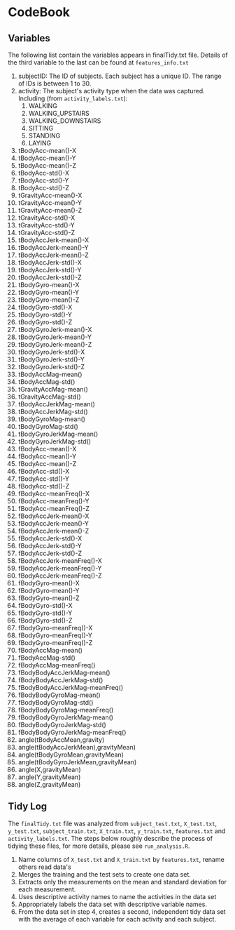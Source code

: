 # CodeBook



## Variables

The following list contain the variables appears in finalTidy.txt file. Details of the third variable to the last can be found at `features_info.txt`

 1. subjectID: The ID of subjects. Each subject has a unique ID. The range of IDs is between 1 to 30.                          
 2. activity: The subject's activity type when the data was captured. Including (from `activity_labels.txt`):
	1. WALKING
	2. WALKING_UPSTAIRS
	3. WALKING_DOWNSTAIRS
	4. SITTING
	5. STANDING
	6. LAYING                 
 3. tBodyAcc-mean()-X                   
 4. tBodyAcc-mean()-Y                   
 5. tBodyAcc-mean()-Z                   
 6. tBodyAcc-std()-X                    
 7. tBodyAcc-std()-Y                    
 8. tBodyAcc-std()-Z                    
 9. tGravityAcc-mean()-X                
10. tGravityAcc-mean()-Y                
11. tGravityAcc-mean()-Z                
12. tGravityAcc-std()-X                 
13. tGravityAcc-std()-Y                 
14. tGravityAcc-std()-Z                 
15. tBodyAccJerk-mean()-X               
16. tBodyAccJerk-mean()-Y               
17. tBodyAccJerk-mean()-Z               
18. tBodyAccJerk-std()-X                
19. tBodyAccJerk-std()-Y                
20. tBodyAccJerk-std()-Z                
21. tBodyGyro-mean()-X                  
22. tBodyGyro-mean()-Y                  
23. tBodyGyro-mean()-Z                  
24. tBodyGyro-std()-X                   
25. tBodyGyro-std()-Y                   
26. tBodyGyro-std()-Z                   
27. tBodyGyroJerk-mean()-X              
28. tBodyGyroJerk-mean()-Y              
29. tBodyGyroJerk-mean()-Z              
30. tBodyGyroJerk-std()-X               
31. tBodyGyroJerk-std()-Y               
32. tBodyGyroJerk-std()-Z               
33. tBodyAccMag-mean()                  
34. tBodyAccMag-std()                   
35. tGravityAccMag-mean()               
36. tGravityAccMag-std()                
37. tBodyAccJerkMag-mean()              
38. tBodyAccJerkMag-std()               
39. tBodyGyroMag-mean()                 
40. tBodyGyroMag-std()                  
41. tBodyGyroJerkMag-mean()             
42. tBodyGyroJerkMag-std()              
43. fBodyAcc-mean()-X                   
44. fBodyAcc-mean()-Y                   
45. fBodyAcc-mean()-Z                   
46. fBodyAcc-std()-X                    
47. fBodyAcc-std()-Y                    
48. fBodyAcc-std()-Z                    
49. fBodyAcc-meanFreq()-X               
50. fBodyAcc-meanFreq()-Y               
51. fBodyAcc-meanFreq()-Z               
52. fBodyAccJerk-mean()-X               
53. fBodyAccJerk-mean()-Y               
54. fBodyAccJerk-mean()-Z               
55. fBodyAccJerk-std()-X                
56. fBodyAccJerk-std()-Y                
57. fBodyAccJerk-std()-Z                
58. fBodyAccJerk-meanFreq()-X           
59. fBodyAccJerk-meanFreq()-Y           
60. fBodyAccJerk-meanFreq()-Z           
61. fBodyGyro-mean()-X                  
62. fBodyGyro-mean()-Y                  
63. fBodyGyro-mean()-Z                  
64. fBodyGyro-std()-X                   
65. fBodyGyro-std()-Y                   
66. fBodyGyro-std()-Z                   
67. fBodyGyro-meanFreq()-X              
68. fBodyGyro-meanFreq()-Y              
69. fBodyGyro-meanFreq()-Z              
70. fBodyAccMag-mean()                  
71. fBodyAccMag-std()                   
72. fBodyAccMag-meanFreq()              
73. fBodyBodyAccJerkMag-mean()          
74. fBodyBodyAccJerkMag-std()           
75. fBodyBodyAccJerkMag-meanFreq()      
76. fBodyBodyGyroMag-mean()             
77. fBodyBodyGyroMag-std()              
78. fBodyBodyGyroMag-meanFreq()         
79. fBodyBodyGyroJerkMag-mean()         
80. fBodyBodyGyroJerkMag-std()          
81. fBodyBodyGyroJerkMag-meanFreq()     
82. angle(tBodyAccMean,gravity)         
83. angle(tBodyAccJerkMean),gravityMean)
84. angle(tBodyGyroMean,gravityMean)    
85. angle(tBodyGyroJerkMean,gravityMean)
86. angle(X,gravityMean)                
87. angle(Y,gravityMean)                
88. angle(Z,gravityMean)

## Tidy Log

The `finalTidy.txt` file was analyzed from `subject_test.txt`, `X_test.txt`, `y_test.txt`, `subject_train.txt`, `X_train.txt`, `y_train.txt`, `features.txt` and `activity_labels.txt`.
The steps below roughly describe the process of tidying these files, for more details, please see `run_analysis.R`.

1. Name columns of `X_test.txt` and `X_train.txt` by `features.txt`, rename others read data's 
2. Merges the training and the test sets to create one data set.
3. Extracts only the measurements on the mean and standard deviation for each measurement. 
4. Uses descriptive activity names to name the activities in the data set
5. Appropriately labels the data set with descriptive variable names. 
6. From the data set in step 4, creates a second, independent tidy data set with the average of each variable for each activity and each subject.
